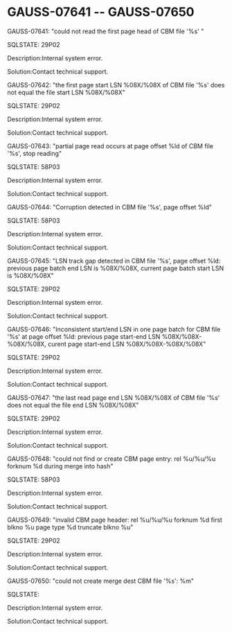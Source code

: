 # GAUSS-07641 -- GAUSS-07650<a name="EN-US_TOPIC_0000001197259202"></a>

GAUSS-07641: "could not read the first page head of CBM file '%s' "

SQLSTATE: 29P02

Description:Internal system error.

Solution:Contact technical support.

GAUSS-07642: "the first page start LSN %08X/%08X of CBM file '%s' does not equal the file start LSN %08X/%08X"

SQLSTATE: 29P02

Description:Internal system error.

Solution:Contact technical support.

GAUSS-07643: "partial page read occurs at page offset %ld of CBM file '%s', stop reading"

SQLSTATE: 58P03

Description:Internal system error.

Solution:Contact technical support.

GAUSS-07644: "Corruption detected in CBM file '%s', page offset %ld"

SQLSTATE: 58P03

Description:Internal system error.

Solution:Contact technical support.

GAUSS-07645: "LSN track gap detected in CBM file '%s', page offset %ld: previous page batch end LSN is %08X/%08X, current page batch start LSN is %08X/%08X"

SQLSTATE: 29P02

Description:Internal system error.

Solution:Contact technical support.

GAUSS-07646: "Inconsistent start/end LSN in one page batch for CBM file '%s' at page offset %ld: previous page start-end LSN %08X/%08X-%08X/%08X, curent page start-end LSN %08X/%08X-%08X/%08X"

SQLSTATE: 29P02

Description:Internal system error.

Solution:Contact technical support.

GAUSS-07647: "the last read page end LSN %08X/%08X of CBM file '%s' does not equal the file end LSN %08X/%08X"

SQLSTATE: 29P02

Description:Internal system error.

Solution:Contact technical support.

GAUSS-07648: "could not find or create CBM page entry: rel %u/%u/%u forknum %d during merge into hash"

SQLSTATE: 58P03

Description:Internal system error.

Solution:Contact technical support.

GAUSS-07649: "invalid CBM page header: rel %u/%u/%u forknum %d first blkno %u page type %d truncate blkno %u"

SQLSTATE: 29P02

Description:Internal system error.

Solution:Contact technical support.

GAUSS-07650: "could not create merge dest CBM file '%s': %m"

SQLSTATE:

Description:Internal system error.

Solution:Contact technical support.

